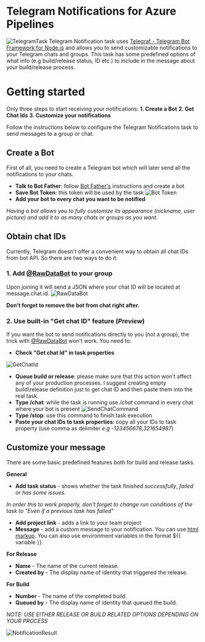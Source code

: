# Telegram Notifications for Azure Pipelines
![TelegramTask](https://raw.githubusercontent.com/JackB1ack/telegram-notification/master/Screenshots/main.PNG)
Telegram Notification task uses [Telegraf - Telegram Bot Framework for Node.js](https://github.com/telegraf/telegraf) and allows you to send customizable notifications to your Telegram chats and groups.
This task has some predefined options of what info (e.g build/release status, ID etc.) to include in the message about your build/release process.

# Getting started

Only three steps to start receiving your notifications:
**1. Create a Bot**
**2. Get Chat Ids**
**3. Customize your notifications**

Follow the instructions below to configure the Telegram Notifications task to send messages to a group or chat.

## Create a Bot
First of all, you need to create a Telegram bot which will later send all the notifications to your chats.

* **Talk to Bot Father**: follow [Bot Father's](https://core.telegram.org/bots#6-botfather) instructions and create a bot
* **Save Bot Token**: this token will be used by the task
![Bot Token](https://raw.githubusercontent.com/JackB1ack/telegram-notification/master/Screenshots/botfather.PNG)
* **Add your bot to every chat you want to be notified**

*Having a bot allows you to fully customize its appearance (nickname, user picture) and add it to as many chats or groups as you want.*

## Obtain chat IDs
Currently, Telegram doesn't offer a convenient way to obtain all chat IDs from bot API. 
So there are two ways to do it:

### 1. Add  [@RawDataBot](https://t.me/RawDataBot) to your group

Upon joining it will send a JSON where your chat ID will be located at message.chat.id.
![RawDataBot](https://raw.githubusercontent.com/JackB1ack/telegram-notification/master/Screenshots/rawdatabot.PNG)

**Don't forget to remove the bot from chat right after.**

### 2. Use built-in "Get chat ID" feature (*Preview*)

If you want the bot to send notifications directly to you (not a group), the trick with [@RawDataBot](https://t.me/RawDataBot) won't work. You need to:

* **Check "Get chat Id" in task properties**

![GetChatId](https://raw.githubusercontent.com/JackB1ack/telegram-notification/master/Screenshots/getchatid.PNG)

* **Queue build or release**: please make sure that this action won't affect any of your production processes. I suggest creating empty build\release definition just to get chat ID and then paste them into the real task.
* **Type /chat**: while the task is running use */chat* command in every chat where your bot is present
![SendChatCommand](https://raw.githubusercontent.com/JackB1ack/telegram-notification/master/Screenshots/chatId.PNG)
* **Type /stop**: use this command to finish task execution
* **Paste your chat IDs to task properties**: copy all your IDs to task property (use comma as delimiter *e.g -123456678,321654987*)

## Customize your message

There are some basic predefined features both for build and release tasks.

**General**

* **Add task status** - shows whether the task finished *successfully*, *failed* or *has some issues*.

*In order this to work properly, don't forget to change run conditions of the task to "Even if a previous task has failed"*

* **Add project link** - adds a link to your team project 
* **Message** - add a custom message to your notification. You can use [html markup](https://core.telegram.org/bots/api#html-style). You can also use environment variables in the format ${{ variable }}.

**For Release**

* **Name** - The name of the current release.
* **Created by** - The display name of identity that triggered the release.

**For Build**

* **Number** - The name of the completed build.
* **Queued by** - The display name of identity that queued the build.

*NOTE: USE EITHER RELEASE OR BUILD RELATED OPTIONS DEPENDING ON YOUR PROCESS*

![NotificationResult](https://raw.githubusercontent.com/JackB1ack/telegram-notification/master/Screenshots/notification.PNG)
